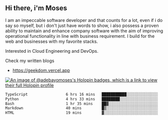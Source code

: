 ## Hi there, i'm Moses

I am an impeccable software developer and that counts for a lot, even if i do say so myself, but i don't just have words to show, i also possess a proven ability to maintain and enhance company software with the aim of improving operational functionality in line with business requirement. I build for the web and businesses with my favorite stacks.

Interested in Cloud Engineering and DevOps.

Check my written blogs
- https://geekdom.vercel.app

[![An image of @adebayomoses's Holopin badges, which is a link to view their full Holopin profile](https://holopin.me/adebayomoses)](https://holopin.io/@adebayomoses)

<!--START_SECTION:waka-->

```txt
TypeScript                 6 hrs 16 mins   ███████████░░░░░░░░░░░░░░   43.84 %
Python                     4 hrs 33 mins   ████████░░░░░░░░░░░░░░░░░   31.83 %
Bash                       1 hr 35 mins    ██▓░░░░░░░░░░░░░░░░░░░░░░   11.09 %
Markdown                   40 mins         █▒░░░░░░░░░░░░░░░░░░░░░░░   04.77 %
HTML                       19 mins         ▓░░░░░░░░░░░░░░░░░░░░░░░░   02.30 %
```

<!--END_SECTION:waka-->

